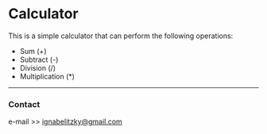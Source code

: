# Calculator

This is a simple calculator that can perform the following operations:
  - Sum (+)
  - Subtract (-)
  - Division (/)
  - Multiplication (*)
  
---
  
### Contact
e-mail >> ignabelitzky@gmail.com
